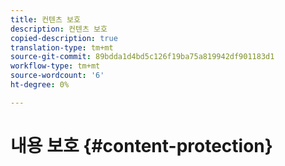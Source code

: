 ```yaml
---
title: 컨텐츠 보호
description: 컨텐츠 보호
copied-description: true
translation-type: tm+mt
source-git-commit: 89bdda1d4bd5c126f19ba75a819942df901183d1
workflow-type: tm+mt
source-wordcount: '6'
ht-degree: 0%

---
```



# 내용 보호 {#content-protection}
